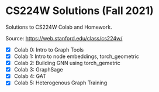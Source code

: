 # CS224W Solutions (Fall 2021)
Solutions to CS224W Colab and Homework.

Source: https://web.stanford.edu/class/cs224w/

- [x] Colab 0: Intro to Graph Tools
- [x] Colab 1: Intro to node embeddings, torch_geometric
- [x] Colab 2: Building GNN using torch_gemetric
- [x] Colab 3: GraphSage
- [x] Colab 4: GAT
- [x] Colab 5: Heterogenous Graph Training
